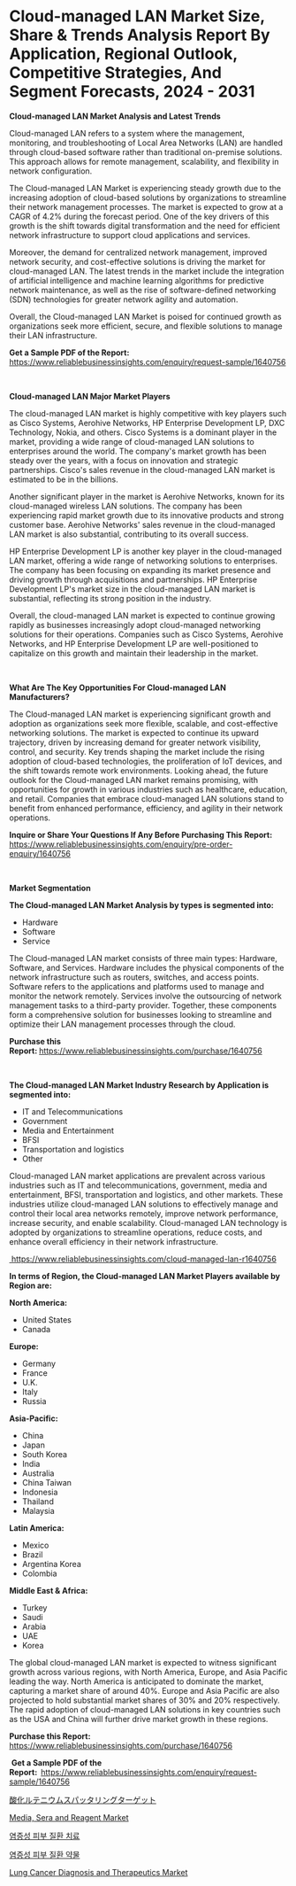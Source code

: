 <p><h1>Cloud-managed LAN Market Size, Share & Trends Analysis Report By Application, Regional Outlook, Competitive Strategies, And Segment Forecasts, 2024 - 2031</h1></p><p><strong>Cloud-managed LAN Market Analysis and Latest Trends</strong></p>
<p><p>Cloud-managed LAN refers to a system where the management, monitoring, and troubleshooting of Local Area Networks (LAN) are handled through cloud-based software rather than traditional on-premise solutions. This approach allows for remote management, scalability, and flexibility in network configuration.</p><p>The Cloud-managed LAN Market is experiencing steady growth due to the increasing adoption of cloud-based solutions by organizations to streamline their network management processes. The market is expected to grow at a CAGR of 4.2% during the forecast period. One of the key drivers of this growth is the shift towards digital transformation and the need for efficient network infrastructure to support cloud applications and services.</p><p>Moreover, the demand for centralized network management, improved network security, and cost-effective solutions is driving the market for cloud-managed LAN. The latest trends in the market include the integration of artificial intelligence and machine learning algorithms for predictive network maintenance, as well as the rise of software-defined networking (SDN) technologies for greater network agility and automation.</p><p>Overall, the Cloud-managed LAN Market is poised for continued growth as organizations seek more efficient, secure, and flexible solutions to manage their LAN infrastructure.</p></p>
<p><strong>Get a Sample PDF of the Report:&nbsp;</strong> <a href="https://www.reliablebusinessinsights.com/enquiry/request-sample/1640756">https://www.reliablebusinessinsights.com/enquiry/request-sample/1640756</a></p>
<p>&nbsp;</p>
<p><strong>Cloud-managed LAN Major Market Players</strong></p>
<p><p>The cloud-managed LAN market is highly competitive with key players such as Cisco Systems, Aerohive Networks, HP Enterprise Development LP, DXC Technology, Nokia, and others. Cisco Systems is a dominant player in the market, providing a wide range of cloud-managed LAN solutions to enterprises around the world. The company's market growth has been steady over the years, with a focus on innovation and strategic partnerships. Cisco's sales revenue in the cloud-managed LAN market is estimated to be in the billions.</p><p>Another significant player in the market is Aerohive Networks, known for its cloud-managed wireless LAN solutions. The company has been experiencing rapid market growth due to its innovative products and strong customer base. Aerohive Networks' sales revenue in the cloud-managed LAN market is also substantial, contributing to its overall success.</p><p>HP Enterprise Development LP is another key player in the cloud-managed LAN market, offering a wide range of networking solutions to enterprises. The company has been focusing on expanding its market presence and driving growth through acquisitions and partnerships. HP Enterprise Development LP's market size in the cloud-managed LAN market is substantial, reflecting its strong position in the industry.</p><p>Overall, the cloud-managed LAN market is expected to continue growing rapidly as businesses increasingly adopt cloud-managed networking solutions for their operations. Companies such as Cisco Systems, Aerohive Networks, and HP Enterprise Development LP are well-positioned to capitalize on this growth and maintain their leadership in the market.</p></p>
<p>&nbsp;</p>
<p><strong>What Are The Key Opportunities For Cloud-managed LAN Manufacturers?</strong></p>
<p><p>The Cloud-managed LAN market is experiencing significant growth and adoption as organizations seek more flexible, scalable, and cost-effective networking solutions. The market is expected to continue its upward trajectory, driven by increasing demand for greater network visibility, control, and security. Key trends shaping the market include the rising adoption of cloud-based technologies, the proliferation of IoT devices, and the shift towards remote work environments. Looking ahead, the future outlook for the Cloud-managed LAN market remains promising, with opportunities for growth in various industries such as healthcare, education, and retail. Companies that embrace cloud-managed LAN solutions stand to benefit from enhanced performance, efficiency, and agility in their network operations.</p></p>
<p><strong>Inquire or Share Your Questions If Any Before Purchasing This Report:</strong> <a href="https://www.reliablebusinessinsights.com/enquiry/pre-order-enquiry/1640756">https://www.reliablebusinessinsights.com/enquiry/pre-order-enquiry/1640756</a></p>
<p>&nbsp;</p>
<p><strong>Market Segmentation</strong></p>
<p><strong>The Cloud-managed LAN Market Analysis by types is segmented into:</strong></p>
<p><ul><li>Hardware</li><li>Software</li><li>Service</li></ul></p>
<p><p>The Cloud-managed LAN market consists of three main types: Hardware, Software, and Services. Hardware includes the physical components of the network infrastructure such as routers, switches, and access points. Software refers to the applications and platforms used to manage and monitor the network remotely. Services involve the outsourcing of network management tasks to a third-party provider. Together, these components form a comprehensive solution for businesses looking to streamline and optimize their LAN management processes through the cloud.</p></p>
<p><strong>Purchase this Report:&nbsp;</strong><a href="https://www.reliablebusinessinsights.com/purchase/1640756">https://www.reliablebusinessinsights.com/purchase/1640756</a></p>
<p>&nbsp;</p>
<p><strong>The Cloud-managed LAN Market Industry Research by Application is segmented into:</strong></p>
<p><ul><li>IT and Telecommunications</li><li>Government</li><li>Media and Entertainment</li><li>BFSI</li><li>Transportation and logistics</li><li>Other</li></ul></p>
<p><p>Cloud-managed LAN market applications are prevalent across various industries such as IT and telecommunications, government, media and entertainment, BFSI, transportation and logistics, and other markets. These industries utilize cloud-managed LAN solutions to effectively manage and control their local area networks remotely, improve network performance, increase security, and enable scalability. Cloud-managed LAN technology is adopted by organizations to streamline operations, reduce costs, and enhance overall efficiency in their network infrastructure.</p></p>
<p><a href="https://www.reliablebusinessinsights.com/cloud-managed-lan-r1640756">&nbsp;https://www.reliablebusinessinsights.com/cloud-managed-lan-r1640756</a></p>
<p><strong>In terms of Region, the Cloud-managed LAN Market Players available by Region are:</strong></p>
<p>
    <p> <strong> North America: </strong>
        <ul>
            <li>United States</li>
            <li>Canada</li>
        </ul>
        </p> 
    <p> <strong> Europe: </strong>
        <ul>
            <li>Germany</li>
            <li>France</li>
            <li>U.K.</li>
            <li>Italy</li>
            <li>Russia</li>
        </ul>
        </p> 
    <p> <strong> Asia-Pacific: </strong>
        <ul>
            <li>China</li>
            <li>Japan</li>
            <li>South Korea</li>
            <li>India</li>
            <li>Australia</li>
            <li>China Taiwan</li>
            <li>Indonesia</li>
            <li>Thailand</li>
            <li>Malaysia</li>
        </ul>
        </p> 
    <p> <strong> Latin America: </strong>
        <ul>
            <li>Mexico</li>
            <li>Brazil</li>
            <li>Argentina Korea</li>
            <li>Colombia</li>
        </ul>
        </p> 
    <p> <strong> Middle East & Africa: </strong>
        <ul>
            <li>Turkey</li>
            <li>Saudi</li>
            <li>Arabia</li>
            <li>UAE</li>
            <li>Korea</li>
        </ul>
    </p>
    </p>
<p><p>The global cloud-managed LAN market is expected to witness significant growth across various regions, with North America, Europe, and Asia Pacific leading the way. North America is anticipated to dominate the market, capturing a market share of around 40%. Europe and Asia Pacific are also projected to hold substantial market shares of 30% and 20% respectively. The rapid adoption of cloud-managed LAN solutions in key countries such as the USA and China will further drive market growth in these regions.</p></p>
<p><strong>Purchase this Report: </strong><a href="https://www.reliablebusinessinsights.com/purchase/1640756">https://www.reliablebusinessinsights.com/purchase/1640756</a></p>
<p>&nbsp;<strong>Get a Sample PDF of the Report:&nbsp;&nbsp;</strong><a href="https://www.reliablebusinessinsights.com/enquiry/request-sample/1640756">https://www.reliablebusinessinsights.com/enquiry/request-sample/1640756</a></p>
<p><strong></strong></p>
<p><p><a href="https://github.com/ksxzwxabcuynh011/Market-Research-Report-List-2/blob/main/840021993741.md">酸化ルテニウムスパッタリングターゲット</a></p><p><a href="https://github.com/mbisetmhermsr/Market-Research-Report-List-2/blob/main/media-sera-and-reagent-market.md">Media, Sera and Reagent Market</a></p><p><a href="https://github.com/fernandotryO5lson96765/Market-Research-Report-List-1/blob/main/985805382745.md">염증성 피부 질환 치료</a></p><p><a href="https://github.com/CliftonFisher9067/Market-Research-Report-List-1/blob/main/788045482744.md">염증성 피부 질환 약물</a></p><p><a href="https://github.com/elizabethdagraca/Market-Research-Report-List-3/blob/main/lung-cancer-diagnosis-and-therapeutics-market.md">Lung Cancer Diagnosis and Therapeutics Market</a></p></p>